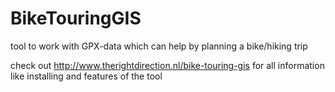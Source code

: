 # BikeTouringGIS
tool to work with GPX-data which can help by planning a bike/hiking trip

check out http://www.therightdirection.nl/bike-touring-gis for all information like installing and features of the tool
